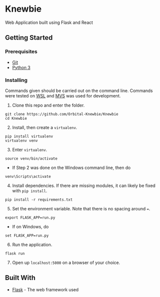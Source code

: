 # Knewbie
Web Application built using Flask and React

## Getting Started

### Prerequisites
* [Git](https://git-scm.com/)
* [Python 3](https://www.python.org/downloads/)
### Installing
Commands given should be carried out on the command line. Commands were tested on [WSL](https://docs.microsoft.com/en-us/windows/wsl/about) and [MVS](https://visualstudio.microsoft.com/vs/) was used for development.
1. Clone this repo and enter the folder.
```
git clone https://github.com/Orbital-Knewbie/Knewbie
cd Knewbie
```
2. Install, then create a `virtualenv`.
```
pip install virtualenv
virtualenv venv
```
3. Enter ```virtualenv```.
```
source venv/bin/activate
```
* If Step 2 was done on the Windows command line, then do
```
venv\Scripts\activate
```
4. Install dependencies. If there are missing modules, it can likely be fixed with `pip install`.
```
pip install -r requirements.txt
```
5. Set the environment variable. Note that there is no spacing around `=`.
```
export FLASK_APP=run.py
```
* If on Windows, do
```
set FLASK_APP=run.py
```
6. Run the application.
```
flask run
```
7. Open up `localhost:5000` on a browser of your choice.

## Built With

* [Flask](https://flask.palletsprojects.com/en/1.1.x/) - The web framework used
